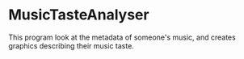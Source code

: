 # MusicTasteAnalyser
This program look at the metadata of someone's music, and creates graphics describing their music taste.
